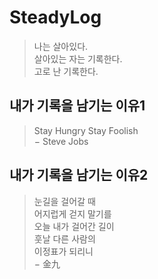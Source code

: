 # SteadyLog

> 나는 살아있다. <br />
> 살아있는 자는 기록한다. <br />
> 고로 난 기록한다.

## 내가 기록을 남기는 이유1

> Stay Hungry Stay Foolish <br />
> − Steve Jobs

## 내가 기록을 남기는 이유2

> 눈길을 걸어갈 때 <br />
> 어지럽게 걷지 말기를 <br />
> 오늘 내가 걸어간 길이 <br />
> 훗날 다른 사람의 <br />
> 이정표가 되리니 <br />
> − 金九

